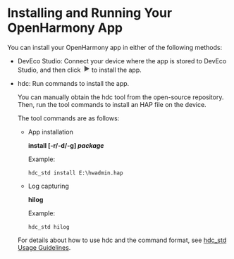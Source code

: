 # Installing and Running Your OpenHarmony App<a name="EN-US_TOPIC_0000001115941596"></a>

You can install your OpenHarmony app in either of the following methods:

-   DevEco Studio: Connect your device where the app is stored to DevEco Studio, and then click  ![](figures/en-us_image_0000001239855207.png)  to install the app.
-   hdc: Run commands to install the app.

    You can manually obtain the hdc tool from the open-source repository. Then, run the tool commands to install an HAP file on the device.

    The tool commands are as follows:

    -   App installation

        **install \[-r/-d/-g\]  _package_**

        Example:

        ```
        hdc_std install E:\hwadmin.hap
        ```

    -   Log capturing

        **hilog**

        Example:

        ```
        hdc_std hilog
        ```

    For details about how to use hdc and the command format, see  [hdc\_std Usage Guidelines](https://gitee.com/openharmony/docs/blob/master/en/device-dev/subsystems/oem_subsys_toolchain_hdc_guide.md).


